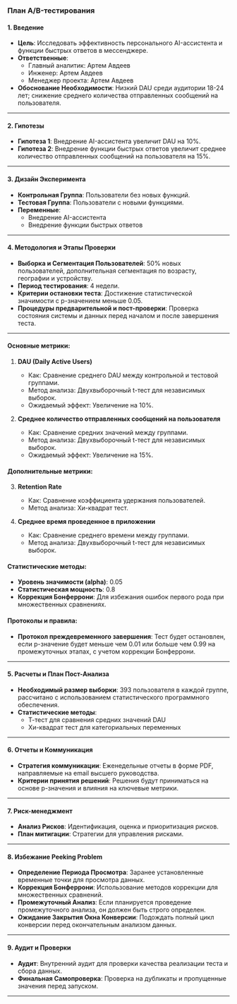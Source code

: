### План A/B-тестирования

#### 1. Введение

- **Цель**: Исследовать эффективность персонального AI-ассистента и функции быстрых ответов в мессенджере.
- **Ответственные**: 
  - Главный аналитик: Артем Авдеев
  - Инженер: Артем Авдеев 
  - Менеджер проекта: Артем Авдеев
- **Обоснование Необходимости**: Низкий DAU среди аудитории 18-24 лет; снижение среднего количества отправленных сообщений на пользователя.

---

#### 2. Гипотезы

- **Гипотеза 1**: Внедрение AI-ассистента увеличит DAU на 10%.
- **Гипотеза 2**: Внедрение функции быстрых ответов увеличит среднее количество отправленных сообщений на пользователя на 15%.

---

#### 3. Дизайн Эксперимента

- **Контрольная Группа**: Пользователи без новых функций.
- **Тестовая Группа**: Пользователи с новыми функциями.
- **Переменные**: 
  - Внедрение AI-ассистента
  - Внедрение функции быстрых ответов

---

#### 4. Методология и Этапы Проверки

- **Выборка и Сегментация Пользователей**: 50% новых пользователей, дополнительная сегментация по возрасту, географии и устройству.
- **Период тестирования**: 4 недели.
- **Критерии остановки теста**: Достижение статистической значимости с p-значением меньше 0.05.
- **Процедуры предварительной и пост-проверки**: Проверка состояния системы и данных перед началом и после завершения теста.

---

#### Основные метрики:

1. **DAU (Daily Active Users)**
    - Как: Сравнение среднего DAU между контрольной и тестовой группами.
    - Метод анализа: Двухвыборочный t-тест для независимых выборок.
    - Ожидаемый эффект: Увеличение на 10%.
  
2. **Среднее количество отправленных сообщений на пользователя**
    - Как: Сравнение средних значений между группами.
    - Метод анализа: Двухвыборочный t-тест для независимых выборок.
    - Ожидаемый эффект: Увеличение на 15%.

#### Дополнительные метрики:

3. **Retention Rate**
    - Как: Сравнение коэффициента удержания пользователей.
    - Метод анализа: Хи-квадрат тест.
  
4. **Среднее время проведенное в приложении**
    - Как: Сравнение среднего времени между группами.
    - Метод анализа: Двухвыборочный t-тест для независимых выборок.

#### Статистические методы:

- **Уровень значимости (alpha)**: 0.05
- **Статистическая мощность**: 0.8
- **Коррекция Бонферрони**: Для избежания ошибок первого рода при множественных сравнениях.

#### Протоколы и правила:

- **Протокол преждевременного завершения**: Тест будет остановлен, если p-значение будет меньше чем 0.01 или больше чем 0.99 на промежуточных этапах, с учетом коррекции Бонферрони.

---

#### 5. Расчеты и План Пост-Анализа

- **Необходимый размер выборки**: 393 пользователя в каждой группе, рассчитано с использованием статистического программного обеспечения.
- **Статистические методы**: 
  - Т-тест для сравнения средних значений DAU
  - Хи-квадрат тест для категориальных переменных

---

#### 6. Отчеты и Коммуникация

- **Стратегия коммуникации**: Еженедельные отчеты в форме PDF, направляемые на email высшего руководства.
- **Критерии принятия решений**: Решения будут приниматься на основе p-значения и влияния на ключевые метрики.

---

#### 7. Риск-менеджмент

- **Анализ Рисков**: Идентификация, оценка и приоритизация рисков.
- **План митигации**: Стратегии для управления рисками.

---

#### 8. Избежание Peeking Problem

- **Определение Периода Просмотра**: Заранее установленные временные точки для просмотра данных.
- **Коррекция Бонферрони**: Использование методов коррекции для множественных сравнений.
- **Промежуточный Анализ**: Если планируется проведение промежуточного анализа, он должен быть строго определен.
- **Ожидание Закрытия Окна Конверсии**: Подождать полный цикл конверсии перед окончательным анализом данных.

---

#### 9. Аудит и Проверки

- **Аудит**: Внутренний аудит для проверки качества реализации теста и сбора данных.
- **Финальная Самопроверка**: Проверка на дубликаты и пропущенные значения перед запуском.

---

